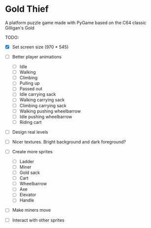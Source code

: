 # Gold Thief
A platform puzzle game made with PyGame based on the C64 classic Gilligan's Gold

TODO:  
- [x] Set screen size (970 * 545)
- [ ] Better player animations  
    - [ ] Idle
    - [ ] Walking
    - [ ] Climbing
    - [ ] Pulling up
    - [ ] Passed out
    - [ ] Idle carrying sack
    - [ ] Walking carrying sack
    - [ ] Climbing carrying sack
    - [ ] Walking pushing wheelbarrow
    - [ ] Idle pushing wheelbarrow
    - [ ] Riding cart
- [ ] Design real levels
- [ ] Nicer textures. Bright background and dark foreground?
- [ ] Create more sprites
    - [ ] Ladder
    - [ ] Miner
    - [ ] Gold sack
    - [ ] Cart
    - [ ] Wheelbarrow
    - [ ] Axe
    - [ ] Elevator
    - [ ] Handle
- [ ] Make miners move
- [ ] Interact with other sprites
 
